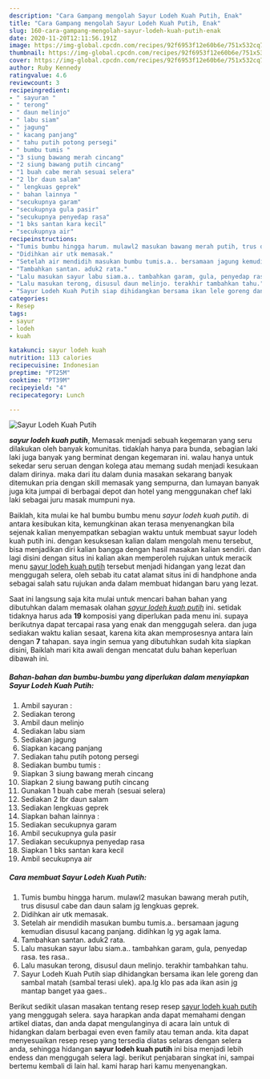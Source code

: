 ```yaml
---
description: "Cara Gampang mengolah Sayur Lodeh Kuah Putih, Enak"
title: "Cara Gampang mengolah Sayur Lodeh Kuah Putih, Enak"
slug: 160-cara-gampang-mengolah-sayur-lodeh-kuah-putih-enak
date: 2020-11-20T12:11:56.191Z
image: https://img-global.cpcdn.com/recipes/92f6953f12e60b6e/751x532cq70/sayur-lodeh-kuah-putih-foto-resep-utama.jpg
thumbnail: https://img-global.cpcdn.com/recipes/92f6953f12e60b6e/751x532cq70/sayur-lodeh-kuah-putih-foto-resep-utama.jpg
cover: https://img-global.cpcdn.com/recipes/92f6953f12e60b6e/751x532cq70/sayur-lodeh-kuah-putih-foto-resep-utama.jpg
author: Ruby Kennedy
ratingvalue: 4.6
reviewcount: 3
recipeingredient:
- " sayuran "
- " terong"
- " daun melinjo"
- " labu siam"
- " jagung"
- " kacang panjang"
- " tahu putih potong persegi"
- " bumbu tumis "
- "3 siung bawang merah cincang"
- "2 siung bawang putih cincang"
- "1 buah cabe merah sesuai selera"
- "2 lbr daun salam"
- " lengkuas geprek"
- " bahan lainnya "
- "secukupnya garam"
- "secukupnya gula pasir"
- "secukupnya penyedap rasa"
- "1 bks santan kara kecil"
- "secukupnya air"
recipeinstructions:
- "Tumis bumbu hingga harum. mulawl2 masukan bawang merah putih, trus disusul cabe dan daun salam jg lengkuas geprek."
- "Didihkan air utk memasak."
- "Setelah air mendidih masukan bumbu tumis.a.. bersamaan jagung kemudian disusul kacang panjang. didihkan lg yg agak lama."
- "Tambahkan santan. aduk2 rata."
- "Lalu masukan sayur labu siam.a.. tambahkan garam, gula, penyedap rasa. tes rasa.."
- "Lalu masukan terong, disusul daun melinjo. terakhir tambahkan tahu."
- "Sayur Lodeh Kuah Putih siap dihidangkan bersama ikan lele goreng dan sambal matah (sambal terasi ulek). apa.lg klo pas ada ikan asin jg mantap banget yaa gaes.."
categories:
- Resep
tags:
- sayur
- lodeh
- kuah

katakunci: sayur lodeh kuah 
nutrition: 113 calories
recipecuisine: Indonesian
preptime: "PT25M"
cooktime: "PT39M"
recipeyield: "4"
recipecategory: Lunch

---
```



![Sayur Lodeh Kuah Putih](https://img-global.cpcdn.com/recipes/92f6953f12e60b6e/751x532cq70/sayur-lodeh-kuah-putih-foto-resep-utama.jpg)

<b><i>sayur lodeh kuah putih</i></b>, Memasak menjadi sebuah kegemaran yang seru dilakukan oleh banyak komunitas. tidaklah hanya para bunda, sebagian laki laki juga banyak yang berminat dengan kegemaran ini. walau hanya untuk sekedar seru seruan dengan kolega atau memang sudah menjadi kesukaan dalam dirinya. maka dari itu dalam dunia masakan sekarang banyak ditemukan pria dengan skill memasak yang sempurna, dan lumayan banyak juga kita jumpai di berbagai depot dan hotel yang menggunakan chef laki laki sebagai juru masak mumpuni nya.

Baiklah, kita mulai ke hal bumbu bumbu menu <i>sayur lodeh kuah putih</i>. di antara kesibukan kita, kemungkinan akan terasa menyenangkan bila sejenak kalian menyempatkan sebagian waktu untuk membuat sayur lodeh kuah putih ini. dengan kesuksesan kalian dalam mengolah menu tersebut, bisa menjadikan diri kalian bangga dengan hasil masakan kalian sendiri. dan lagi disini dengan situs ini kalian akan memperoleh rujukan untuk meracik menu <u>sayur lodeh kuah putih</u> tersebut menjadi hidangan yang lezat dan menggugah selera, oleh sebab itu catat alamat situs ini di handphone anda sebagai salah satu rujukan anda dalam membuat hidangan baru yang lezat.




Saat ini langsung saja kita mulai untuk mencari bahan bahan yang dibutuhkan dalam memasak olahan <u><i>sayur lodeh kuah putih</i></u> ini. setidak tidaknya harus ada <b>19</b> komposisi yang diperlukan pada menu ini. supaya berikutnya dapat tercapai rasa yang enak dan menggugah selera. dan juga sediakan waktu kalian sesaat, karena kita akan memprosesnya antara lain dengan <b>7</b> tahapan. saya ingin semua yang dibutuhkan sudah kita siapkan disini, Baiklah mari kita awali dengan mencatat dulu bahan keperluan dibawah ini.

<!--inarticleads1-->

##### Bahan-bahan dan bumbu-bumbu yang diperlukan dalam menyiapkan Sayur Lodeh Kuah Putih:

1. Ambil  sayuran :
1. Sediakan  terong
1. Ambil  daun melinjo
1. Sediakan  labu siam
1. Sediakan  jagung
1. Siapkan  kacang panjang
1. Sediakan  tahu putih potong persegi
1. Sediakan  bumbu tumis :
1. Siapkan 3 siung bawang merah cincang
1. Siapkan 2 siung bawang putih cincang
1. Gunakan 1 buah cabe merah (sesuai selera)
1. Sediakan 2 lbr daun salam
1. Sediakan  lengkuas geprek
1. Siapkan  bahan lainnya :
1. Sediakan secukupnya garam
1. Ambil secukupnya gula pasir
1. Sediakan secukupnya penyedap rasa
1. Siapkan 1 bks santan kara kecil
1. Ambil secukupnya air




<!--inarticleads2-->

##### Cara membuat Sayur Lodeh Kuah Putih:

1. Tumis bumbu hingga harum. mulawl2 masukan bawang merah putih, trus disusul cabe dan daun salam jg lengkuas geprek.
1. Didihkan air utk memasak.
1. Setelah air mendidih masukan bumbu tumis.a.. bersamaan jagung kemudian disusul kacang panjang. didihkan lg yg agak lama.
1. Tambahkan santan. aduk2 rata.
1. Lalu masukan sayur labu siam.a.. tambahkan garam, gula, penyedap rasa. tes rasa..
1. Lalu masukan terong, disusul daun melinjo. terakhir tambahkan tahu.
1. Sayur Lodeh Kuah Putih siap dihidangkan bersama ikan lele goreng dan sambal matah (sambal terasi ulek). apa.lg klo pas ada ikan asin jg mantap banget yaa gaes..




Berikut sedikit ulasan masakan tentang resep resep <u>sayur lodeh kuah putih</u> yang menggugah selera. saya harapkan anda dapat memahami dengan artikel diatas, dan anda dapat mengulanginya di acara lain untuk di hidangkan dalam berbagai even even family atau teman anda. kita dapat menyesuaikan resep resep yang tersedia diatas selaras dengan selera anda, sehingga hidangan <b>sayur lodeh kuah putih</b> ini bisa menjadi lebih endess dan menggugah selera lagi. berikut penjabaran singkat ini, sampai bertemu kembali di lain hal. kami harap hari kamu menyenangkan.
